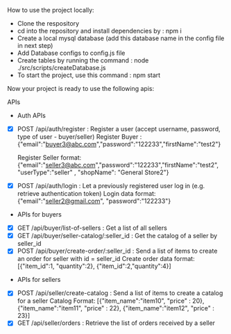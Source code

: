 How to use the project locally:

- Clone the respository
- cd into the repository and install dependencies by : npm i
- Create a local mysql database (add this database name in the config file in next step)
- Add Database configs to config.js file
- Create tables by running the command : node ./src/scripts/createDatabase.js
- To start the project, use this command : npm start

Now your project is ready to use the following apis:

APIs

- Auth APIs

- [x] POST /api/auth/register : Register a user (accept username, password, type of user - buyer/seller)
      Register Buyer :
      {"email":"buyer3@abc.com","password":"122233","firstName":"test2"}

  Register Seller format:
  {"email":"seller3@abc.com","password":"122233","firstName":"test2", "userType":"seller" , "shopName": "General Store2"}

- [x] POST /api/auth/login : Let a previously registered user log in (e.g. retrieve authentication token)
      Login data format:
      {"email":"seller2@gmail.com", "password":"122233"}

- APIs for buyers

- [x] GET /api/buyer/list-of-sellers : Get a list of all sellers
- [x] GET /api/buyer/seller-catalog/:seller_id : Get the catalog of a seller by seller_id
- [x] POST /api/buyer/create-order/:seller_id : Send a list of items to create an order for seller with id = seller_id
      Create order data format:
      [{"item_id":1, "quantity":2}, {"item_id":2,"quantity":4}]

- APIs for sellers

- [x] POST /api/seller/create-catalog : Send a list of items to create a catalog for a seller
      Catalog Format: 
      [{"item_name":"item10", "price" : 20},
      {"item_name":"item11", "price" : 22},
      {"item_name":"item12", "price" : 23}]
- [x] GET /api/seller/orders : Retrieve the list of orders received by a seller
